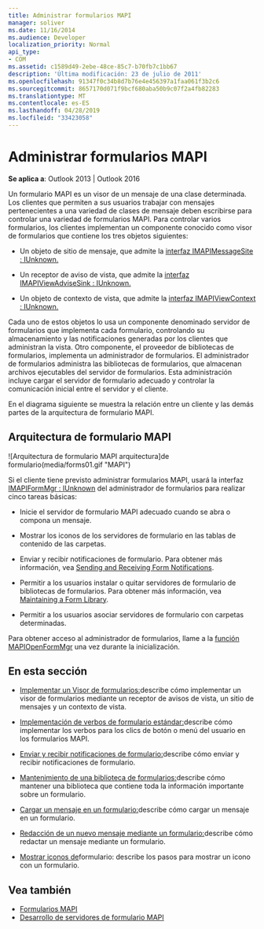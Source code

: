 ```yaml
---
title: Administrar formularios MAPI
manager: soliver
ms.date: 11/16/2014
ms.audience: Developer
localization_priority: Normal
api_type:
- COM
ms.assetid: c1589d49-2ebe-48ce-85c7-b70fb7c1bb67
description: 'Última modificación: 23 de julio de 2011'
ms.openlocfilehash: 91347f0c34b8d7b76e4e456397a1faa061f3b2c6
ms.sourcegitcommit: 8657170d071f9bcf680aba50b9c07f2a4fb82283
ms.translationtype: MT
ms.contentlocale: es-ES
ms.lasthandoff: 04/28/2019
ms.locfileid: "33423058"
---
```

# <a name="handling-mapi-forms"></a>Administrar formularios MAPI

**Se aplica a**: Outlook 2013 | Outlook 2016 
  
Un formulario MAPI es un visor de un mensaje de una clase determinada. Los clientes que permiten a sus usuarios trabajar con mensajes pertenecientes a una variedad de clases de mensaje deben escribirse para controlar una variedad de formularios MAPI. Para controlar varios formularios, los clientes implementan un componente conocido como visor de formularios que contiene los tres objetos siguientes:
  
- Un objeto de sitio de mensaje, que admite la [interfaz IMAPIMessageSite : IUnknown.](imapimessagesiteiunknown.md) 
    
- Un receptor de aviso de vista, que admite la [interfaz IMAPIViewAdviseSink : IUnknown.](imapiviewadvisesinkiunknown.md) 
    
- Un objeto de contexto de vista, que admite la [interfaz IMAPIViewContext : IUnknown.](imapiviewcontextiunknown.md) 
    
Cada uno de estos objetos lo usa un componente denominado servidor de formularios que implementa cada formulario, controlando su almacenamiento y las notificaciones generadas por los clientes que administran la vista. Otro componente, el proveedor de bibliotecas de formularios, implementa un administrador de formularios. El administrador de formularios administra las bibliotecas de formularios, que almacenan archivos ejecutables del servidor de formularios. Esta administración incluye cargar el servidor de formulario adecuado y controlar la comunicación inicial entre el servidor y el cliente.
  
En el diagrama siguiente se muestra la relación entre un cliente y las demás partes de la arquitectura de formulario MAPI.
  
## <a name="mapi-form-architecture"></a>Arquitectura de formulario MAPI
  
![Arquitectura de formulario MAPI arquitectura]de formulario(media/forms01.gif "MAPI")
  
Si el cliente tiene previsto administrar formularios MAPI, usará la interfaz [IMAPIFormMgr : IUnknown](imapiformmgriunknown.md) del administrador de formularios para realizar cinco tareas básicas: 
  
- Inicie el servidor de formulario MAPI adecuado cuando se abra o compona un mensaje.
    
- Mostrar los iconos de los servidores de formulario en las tablas de contenido de las carpetas.
    
- Enviar y recibir notificaciones de formulario. Para obtener más información, vea [Sending and Receiving Form Notifications](sending-and-receiving-form-notifications.md).
    
- Permitir a los usuarios instalar o quitar servidores de formulario de bibliotecas de formularios. Para obtener más información, vea [Maintaining a Form Library](maintaining-a-form-library.md).
    
- Permitir a los usuarios asociar servidores de formulario con carpetas determinadas.
    
Para obtener acceso al administrador de formularios, llame a la [función MAPIOpenFormMgr](mapiopenformmgr.md) una vez durante la inicialización. 
  
## <a name="in-this-section"></a>En esta sección

- [Implementar un Visor de formularios:](implementing-a-form-viewer.md)describe cómo implementar un visor de formularios mediante un receptor de avisos de vista, un sitio de mensajes y un contexto de vista.
    
- [Implementación de verbos de formulario estándar:](implementing-standard-form-verbs.md)describe cómo implementar los verbos para los clics de botón o menú del usuario en los formularios MAPI.
    
- [Enviar y recibir notificaciones de formulario:](sending-and-receiving-form-notifications.md)describe cómo enviar y recibir notificaciones de formulario.
    
- [Mantenimiento de una biblioteca de formularios:](maintaining-a-form-library.md)describe cómo mantener una biblioteca que contiene toda la información importante sobre un formulario.
    
- [Cargar un mensaje en un formulario:](loading-a-message-into-a-form.md)describe cómo cargar un mensaje en un formulario.
    
- [Redacción de un nuevo mensaje mediante un formulario:](composing-a-new-message-by-using-a-form.md)describe cómo redactar un mensaje mediante un formulario.
    
- [Mostrar iconos de](displaying-form-icons.md)formulario: describe los pasos para mostrar un icono con un formulario.
    
## <a name="see-also"></a>Vea también

- [Formularios MAPI](mapi-forms.md)
- [Desarrollo de servidores de formulario MAPI](developing-mapi-form-servers.md)

